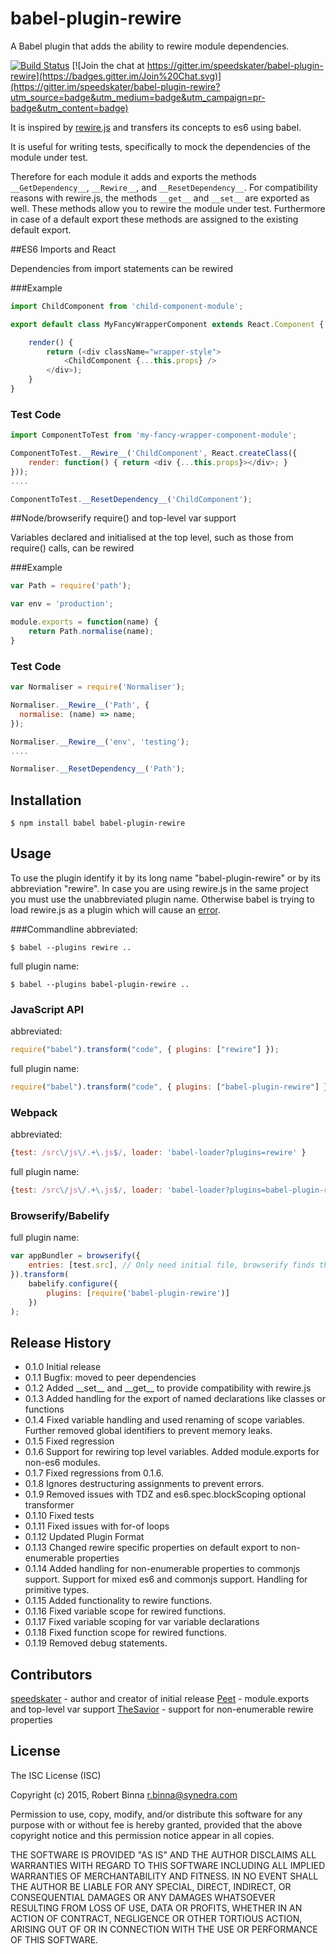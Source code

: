 # babel-plugin-rewire



A Babel plugin that adds the ability to rewire module dependencies.

[![Build Status](https://travis-ci.org/speedskater/babel-plugin-rewire.svg)](https://travis-ci.org/speedskater/babel-plugin-rewire) [![Join the chat at https://gitter.im/speedskater/babel-plugin-rewire](https://badges.gitter.im/Join%20Chat.svg)](https://gitter.im/speedskater/babel-plugin-rewire?utm_source=badge&utm_medium=badge&utm_campaign=pr-badge&utm_content=badge)

It is inspired by [rewire.js](https://github.com/jhnns/rewire) and transfers its concepts to es6 using babel.

It is useful for writing tests, specifically to mock the dependencies of the module under test.

Therefore for each module it adds and exports the methods `__GetDependency__`, `__Rewire__`, and `__ResetDependency__`.
For compatibility reasons with rewire.js, the methods `__get__` and `__set__` are exported as well.
These methods allow you to rewire the module under test.
Furthermore in case of a default export these methods are assigned to the existing default export.

##ES6 Imports and React

Dependencies from import statements can be rewired

###Example

```javascript
import ChildComponent from 'child-component-module';

export default class MyFancyWrapperComponent extends React.Component {

	render() {
		return (<div className="wrapper-style">
			<ChildComponent {...this.props} />
		</div>);
	}
}
```

### Test Code

```javascript
import ComponentToTest from 'my-fancy-wrapper-component-module';

ComponentToTest.__Rewire__('ChildComponent', React.createClass({
    render: function() { return <div {...this.props}></div>; }
}));
....

ComponentToTest.__ResetDependency__('ChildComponent');
```

##Node/browserify require() and top-level var support

Variables declared and initialised at the top level, such as those from require() calls, can be rewired

###Example

```javascript
var Path = require('path');

var env = 'production';

module.exports = function(name) {
	return Path.normalise(name);
}
```

### Test Code

```javascript
var Normaliser = require('Normaliser');

Normaliser.__Rewire__('Path', {
  normalise: (name) => name;
});

Normaliser.__Rewire__('env', 'testing');
....

Normaliser.__ResetDependency__('Path');
```

## Installation

```
$ npm install babel babel-plugin-rewire
```

## Usage

To use the plugin identify it by its long name "babel-plugin-rewire" or by its abbreviation "rewire". In case you are using rewire.js in the same project you must use the unabbreviated plugin name. Otherwise babel is trying to load rewire.js as a plugin which will cause an [error](https://github.com/speedskater/babel-plugin-rewire/issues/5).

###Commandline
abbreviated:
```
$ babel --plugins rewire ..
```
full plugin name:
```
$ babel --plugins babel-plugin-rewire ..
```

### JavaScript API

abbreviated:
```javascript
require("babel").transform("code", { plugins: ["rewire"] });
```
full plugin name:
```javascript
require("babel").transform("code", { plugins: ["babel-plugin-rewire"] });
```

### Webpack

abbreviated:
```javascript
{test: /src\/js\/.+\.js$/, loader: 'babel-loader?plugins=rewire' }
```
full plugin name:
```javascript
{test: /src\/js\/.+\.js$/, loader: 'babel-loader?plugins=babel-plugin-rewire' }
```

### Browserify/Babelify

full plugin name:
```javascript
var appBundler = browserify({
    entries: [test.src], // Only need initial file, browserify finds the rest
}).transform(
    babelify.configure({
        plugins: [require('babel-plugin-rewire')]
    })
);
```

## Release History

* 0.1.0 Initial release
* 0.1.1 Bugfix: moved to peer dependencies
* 0.1.2 Added \_\_set\_\_ and \_\_get\_\_ to provide compatibility with rewire.js
* 0.1.3 Added handling for the export of named declarations like classes or functions
* 0.1.4 Fixed variable handling and used renaming of scope variables. Further removed global identifiers to prevent memory leaks.
* 0.1.5 Fixed regression
* 0.1.6 Support for rewiring top level variables. Added module.exports for non-es6 modules.
* 0.1.7 Fixed regressions from 0.1.6.
* 0.1.8 Ignores destructuring assignments to prevent errors.
* 0.1.9 Removed issues with TDZ and es6.spec.blockScoping optional transformer
* 0.1.10 Fixed tests
* 0.1.11 Fixed issues with for-of loops
* 0.1.12 Updated Plugin Format
* 0.1.13 Changed rewire specific properties on default export to non-enumerable properties
* 0.1.14 Added handling for non-enumerable properties to commonjs support. Support for mixed es6 and commonjs support. Handling for primitive types.
* 0.1.15 Added functionality to rewire functions. 
* 0.1.16 Fixed variable scope for rewired functions.
* 0.1.17 Fixed variable scoping for var variable declarations
* 0.1.18 Fixed function scope for rewired functions.
* 0.1.19 Removed debug statements.

## Contributors

[speedskater](https://github.com/speedskater) - author and creator of initial release
[Peet](https://github.com/peet) - module.exports and top-level var support
[TheSavior](https://github.com/TheSavior) - support for non-enumerable rewire properties

## License

The ISC License (ISC)

Copyright (c) 2015, Robert Binna <r.binna@synedra.com>

Permission to use, copy, modify, and/or distribute this software for any
purpose with or without fee is hereby granted, provided that the above
copyright notice and this permission notice appear in all copies.

THE SOFTWARE IS PROVIDED "AS IS" AND THE AUTHOR DISCLAIMS ALL WARRANTIES
WITH REGARD TO THIS SOFTWARE INCLUDING ALL IMPLIED WARRANTIES OF
MERCHANTABILITY AND FITNESS. IN NO EVENT SHALL THE AUTHOR BE LIABLE FOR
ANY SPECIAL, DIRECT, INDIRECT, OR CONSEQUENTIAL DAMAGES OR ANY DAMAGES
WHATSOEVER RESULTING FROM LOSS OF USE, DATA OR PROFITS, WHETHER IN AN
ACTION OF CONTRACT, NEGLIGENCE OR OTHER TORTIOUS ACTION, ARISING OUT OF
OR IN CONNECTION WITH THE USE OR PERFORMANCE OF THIS SOFTWARE.
